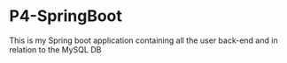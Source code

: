 # P4-SpringBoot
This is my Spring boot application containing all the user back-end and in relation to the MySQL DB

